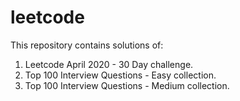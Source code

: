 # leetcode
This repository contains solutions of: 
1. Leetcode April 2020 - 30 Day challenge.
2. Top 100 Interview Questions - Easy collection.
3. Top 100 Interview Questions - Medium collection.
